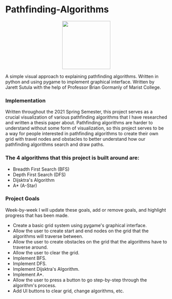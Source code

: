 # Pathfinding-Algorithms
<p align="center">
  <img src="https://upload.wikimedia.org/wikipedia/en/thumb/4/4b/Marist_College_Seal_-_Vector.svg/1200px-Marist_College_Seal_-    _Vector.svg.png" width="150" height="150" />
</p>
A simple visual approach to explaining pathfinding algorithms.  
Written in python and using pygame to implement graphical interface.  
Written by Jarett Sutula with the help of Professor Brian Gormanly of Marist College.  

### Implementation
Written throughout the 2021 Spring Semester, this project serves as a crucial visualization of various pathfinding algorithms that I have researched and written a thesis paper about. Pathfinding algorithms are harder to understand without some form of visualization, so this project serves to be a way for people interested in pathfinding algorithms to create their own grid with travel nodes and obstacles to better understand how our pathfinding algorithms search and draw paths.  
  
### The 4 algorithms that this project is built around are:
* Breadth First Search (BFS)
* Depth First Search (DFS)
* Dijsktra's Algorithm
* A* (A-Star)

### Project Goals 
Week-by-week I will update these goals, add or remove goals, and highlight progress that has been made.
* Create a basic grid system using pygame's graphical interface.
* Allow the user to create start and end nodes on the grid that the algorithms will traverse between.
* Allow the user to create obstacles on the grid that the algorithms have to traverse around.
* Allow the user to clear the grid.
* Implement BFS.
* Implement DFS.
* Implement Dijsktra's Algorithm.
* Implement A*.
* Allow the user to press a button to go step-by-step through the algorithm's process.
* Add UI buttons to clear grid, change algorithms, etc.
